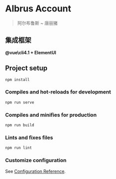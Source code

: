 # Albrus Account
> 阿尔布鲁斯 ~ 唐丽猪

## 集成框架
**@vue\cli4.1 + ElementUI**

## Project setup
```
npm install
```

### Compiles and hot-reloads for development
```
npm run serve
```

### Compiles and minifies for production
```
npm run build
```

### Lints and fixes files
```
npm run lint
```

### Customize configuration
See [Configuration Reference](https://cli.vuejs.org/config/).
